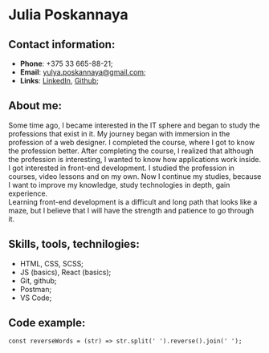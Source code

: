 # Julia Poskannaya

## Contact information:

- **Phone**: +375 33 665-88-21;
- **Email**: yulya.poskannaya@gmail.com;
- **Links**: [LinkedIn](https://www.linkedin.com/in/julia-poskannaya/), [Github](https://github.com/julia-poskannaya);

## About me:

Some time ago, I became interested in the IT sphere and began to study the professions that exist in it.
My journey began with immersion in the profession of a web designer. I completed the course, where I got to know the profession better. After completing the course, I realized that although the profession is interesting, I wanted to know how applications work inside. I got interested in front-end development. I studied the profession in courses, video lessons and on my own. Now I continue my studies, because I want to improve my knowledge, study technologies in depth, gain experience.  
Learning front-end development is a difficult and long path that looks like a maze, but I believe that I will have the strength and patience to go through it.

## Skills, tools, technilogies:

- HTML, CSS, SCSS;
- JS (basics), React (basics);
- Git, github;
- Postman;
- VS Code;

## Code example:

`const reverseWords = (str) => str.split(' ').reverse().join(' ');`
